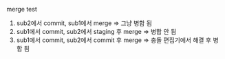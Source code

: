 merge test

1. sub2에서 commit, sub1에서 merge => 그냥 병합 됨
2. sub1에서 commit, sub2에서 staging 후 merge => 병합 안 됨
3. sub1에서 commit, sub2에서 commit 후 merge => 충돌 편집기에서 해결 후 병합 됨
